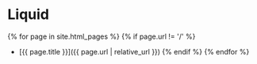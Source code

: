 <h1>Liquid</h1>

{% for page in site.html_pages %}
  {% if page.url != '/' %}
  - [{{ page.title }}]({{ page.url | relative_url }})
  {% endif %}
{% endfor %}

<!--

* virer index de la liste
* virer .html

-->